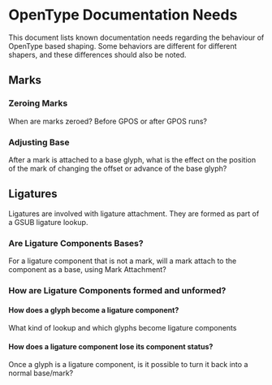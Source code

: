 # OpenType Documentation Needs

This document lists known documentation needs regarding the behaviour of OpenType based shaping.
Some behaviors are different for different shapers, and these differences should also be noted.

## Marks

### Zeroing Marks
When are marks zeroed? Before GPOS or after GPOS runs?

### Adjusting Base
After a mark is attached to a base glyph, what is the effect on the position of the mark of
changing the offset or advance of the base glyph?

## Ligatures

Ligatures are involved with ligature attachment. They are formed as part of a GSUB ligature
lookup.

### Are Ligature Components Bases?
For a ligature component that is not a mark, will a mark attach to the component as a base, using
Mark Attachment?

### How are Ligature Components formed and unformed?

#### How does a glyph become a ligature component?
What kind of lookup and which glyphs become ligature components

#### How does a ligature component lose its component status?
Once a glyph is a ligature component, is it possible to turn it back into a normal base/mark?
